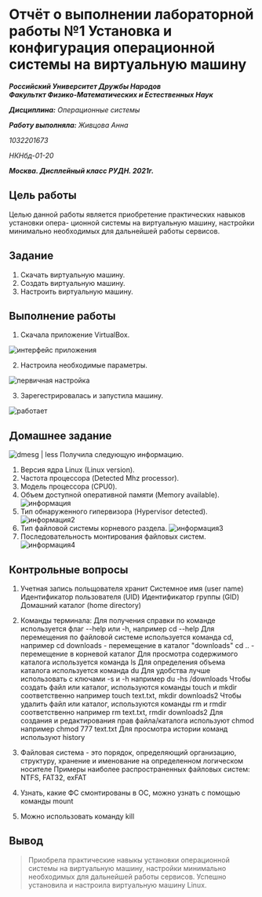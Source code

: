 # Отчёт о выполнении лабораторной работы №1 Установка и конфигурация операционной системы на виртуальную машину
***Российский Университет Дружбы Народов***  
***Факульткт Физико-Математических и Естественных Наук***  

 ***Дисциплина:*** *Операционные системы*  
 
 ***Работу выполняла:*** *Живцова Анна*  
 
 *1032201673*  
 
 *НКНбд-01-20*  
 
 ***Москва. Дисплейный класс РУДН. 2021г.***  
 
## Цель работы 
Целью данной работы является приобретение практических навыков установки опера-
ционной системы на виртуальную машину, настройки минимально необходимых для
дальнейшей работы сервисов.
## Задание 
1. Скачать виртуальную машину.
2. Создать виртуальную машину.
3. Настроить виртуальную машину.
## Выполнение работы
1. Скачала приложение VirtualBox.  

![интерфейс приложения](lab01/1(1).jpg)  

2. Настроила необходимые параметры.  

![первичная настройка](lab01/2(1).jpg)  

3. Зарегестрировалась и запустила машину.  

![работает](lab01/3(1).png)  
## Домашнее задание
![dmesg | less](lab01/1.png)
Получила следующую информацию.
1. Версия ядра Linux (Linux version).
2. Частота процессора (Detected Mhz processor).
3. Модель процессора (CPU0).
4. Объем доступной оперативной памяти (Memory available).
![информация](lab01/2.png)
5. Тип обнаруженного гипервизора (Hypervisor detected).
![информация2](lab01/3.png)
6. Тип файловой системы корневого раздела.
![информация3](lab01/4.png)
7. Последовательность монтирования файловых систем.
![информация4](lab01/5.png)
## Контрольные вопросы 
1. Учетная запись польщователя хранит
Системное имя (user name)
Идентификатор пользователя (UID)
Идентификатор группы (GID)
Домашний каталог (home directory)
2. Команды терминала:
Для получения справки по команде используется флаг --help или -h, например cd --help
Для перемещения по файловой системе используется команда cd, например cd downloads - перемещение в каталог "downloads" cd .. - перемещение в корневой каталог
Для просмотра содержимого каталога используется команда ls
Для определения объема каталога используется команда du Для удобства лучше использовать с ключами -s и -h например du -hs /downloads
Чтобы создать файл или каталог, используются команды touch и mkdir соответственно например touch text.txt, mkdir downloads2 Чтобы удалить файл или каталог, используются команды rm и rmdir соответственно например rm text.txt, rmdir downloads2
Для создания и редактирования прав файла/каталога используют chmod например chmod 777 text.txt
Для просмотра истории команд используют history
3. Файловая система - это порядок, определяющий организацию, структуру, хранение и именование на определенном логическом носителе Примеры наиболее распространенных файловых систем: NTFS, FAT32, exFAT

4. Узнать, какие ФС смонтированы в ОС, можно узнать с помощью команды mount

5. Можно использовать команду kill 
## Вывод
> Приобрела практические навыкы установки операционной системы на виртуальную машину, настройки минимально необходимых для
> дальнейшей работы сервисов. Успешно установила и настроила виртуальную машину Linux.
